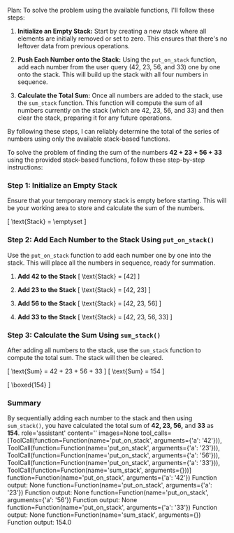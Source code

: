 Plan: <think>
To solve the problem using the available functions, I'll follow these steps:

1. **Initialize an Empty Stack:** Start by creating a new stack where all elements are initially removed or set to zero. This ensures that there's no leftover data from previous operations.

2. **Push Each Number onto the Stack:** Using the `put_on_stack` function, add each number from the user query (42, 23, 56, and 33) one by one onto the stack. This will build up the stack with all four numbers in sequence.

3. **Calculate the Total Sum:** Once all numbers are added to the stack, use the `sum_stack` function. This function will compute the sum of all numbers currently on the stack (which are 42, 23, 56, and 33) and then clear the stack, preparing it for any future operations.

By following these steps, I can reliably determine the total of the series of numbers using only the available stack-based functions.
</think>

To solve the problem of finding the sum of the numbers **42 + 23 + 56 + 33** using the provided stack-based functions, follow these step-by-step instructions:

### Step 1: Initialize an Empty Stack
Ensure that your temporary memory stack is empty before starting. This will be your working area to store and calculate the sum of the numbers.

\[
\text{Stack} = \emptyset
\]

### Step 2: Add Each Number to the Stack Using `put_on_stack()`
Use the `put_on_stack` function to add each number one by one into the stack. This will place all the numbers in sequence, ready for summation.

1. **Add 42 to the Stack**
   \[
   \text{Stack} = [42]
   \]

2. **Add 23 to the Stack**
   \[
   \text{Stack} = [42, 23]
   \]

3. **Add 56 to the Stack**
   \[
   \text{Stack} = [42, 23, 56]
   \]

4. **Add 33 to the Stack**
   \[
   \text{Stack} = [42, 23, 56, 33]
   \]

### Step 3: Calculate the Sum Using `sum_stack()`
After adding all numbers to the stack, use the `sum_stack` function to compute the total sum. The stack will then be cleared.

\[
\text{Sum} = 42 + 23 + 56 + 33
\]
\[
\text{Sum} = 154
\]

\[
\boxed{154}
\]

### Summary
By sequentially adding each number to the stack and then using `sum_stack()`, you have calculated the total sum of **42, 23, 56,** and **33** as **154**.
role='assistant' content='' images=None tool_calls=[ToolCall(function=Function(name='put_on_stack', arguments={'a': '42'})), ToolCall(function=Function(name='put_on_stack', arguments={'a': '23'})), ToolCall(function=Function(name='put_on_stack', arguments={'a': '56'})), ToolCall(function=Function(name='put_on_stack', arguments={'a': '33'})), ToolCall(function=Function(name='sum_stack', arguments={}))]
function=Function(name='put_on_stack', arguments={'a': '42'})
Function output: None
function=Function(name='put_on_stack', arguments={'a': '23'})
Function output: None
function=Function(name='put_on_stack', arguments={'a': '56'})
Function output: None
function=Function(name='put_on_stack', arguments={'a': '33'})
Function output: None
function=Function(name='sum_stack', arguments={})
Function output: 154.0
